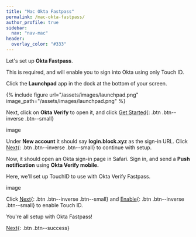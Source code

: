 ```yaml
---
title: "Mac Okta Fastpass"
permalink: /mac-okta-fastpass/
author_profile: true
sidebar:
  nav: "nav-mac"
header:
  overlay_color: "#333"
---
```

Let's set up __Okta Fastpass__. 

This is required, and will enable you to sign into Okta using only Touch ID.

Click the __Launchpad__ app in the dock at the bottom of your screen.

{% include figure url="/assets/images/launchpad.png" image_path="/assets/images/launchpad.png" %}

Next, click on __Okta Verify__ to open it, and click [Get Started](){: .btn .btn--inverse .btn--small}

image

Under __New account__ it should say __login.block.xyz__ as the sign-in URL. 
Click [Next](){: .btn .btn--inverse .btn--small} to continue with setup.

Now, it should open an Okta sign-in page in Safari. Sign in, and send a __Push notification__ using __Okta Verify mobile.__

Here, we'll set up TouchID to use with Okta Verify Fastpass. 

image

Click [Next](){: .btn .btn--inverse .btn--small} and [Enable](){: .btn .btn--inverse .btn--small} to enable Touch ID. 

You're all setup with Okta Fastpass! 

[Next](/mac-chrome){: .btn .btn--success} 
